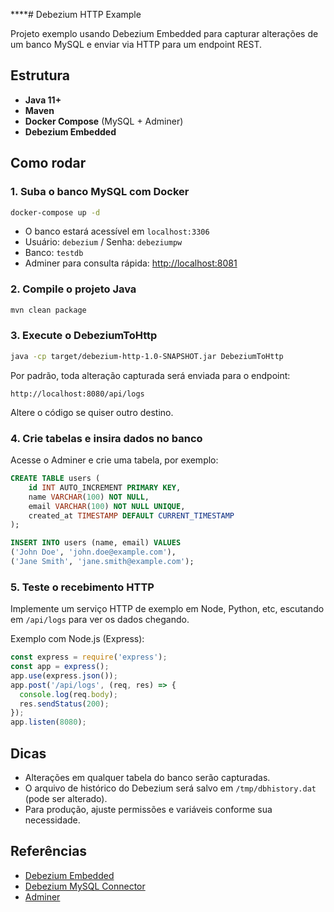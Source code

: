 ****# Debezium HTTP Example

Projeto exemplo usando Debezium Embedded para capturar alterações de um banco MySQL e enviar via HTTP para um endpoint REST.

## Estrutura

- **Java 11+**
- **Maven**
- **Docker Compose** (MySQL + Adminer)
- **Debezium Embedded**

## Como rodar

### 1. Suba o banco MySQL com Docker

```sh
docker-compose up -d
```

- O banco estará acessível em `localhost:3306`
- Usuário: `debezium` / Senha: `debeziumpw`
- Banco: `testdb`
- Adminer para consulta rápida: [http://localhost:8081](http://localhost:8081)

### 2. Compile o projeto Java

```sh
mvn clean package
```

### 3. Execute o DebeziumToHttp

```sh
java -cp target/debezium-http-1.0-SNAPSHOT.jar DebeziumToHttp
```

Por padrão, toda alteração capturada será enviada para o endpoint:
```
http://localhost:8080/api/logs
```
Altere o código se quiser outro destino.

### 4. Crie tabelas e insira dados no banco

Acesse o Adminer e crie uma tabela, por exemplo:

```sql
CREATE TABLE users (
    id INT AUTO_INCREMENT PRIMARY KEY,
    name VARCHAR(100) NOT NULL,
    email VARCHAR(100) NOT NULL UNIQUE,
    created_at TIMESTAMP DEFAULT CURRENT_TIMESTAMP
);

INSERT INTO users (name, email) VALUES
('John Doe', 'john.doe@example.com'),
('Jane Smith', 'jane.smith@example.com');
```

### 5. Teste o recebimento HTTP

Implemente um serviço HTTP de exemplo em Node, Python, etc, escutando em `/api/logs` para ver os dados chegando.

Exemplo com Node.js (Express):

```js
const express = require('express');
const app = express();
app.use(express.json());
app.post('/api/logs', (req, res) => {
  console.log(req.body);
  res.sendStatus(200);
});
app.listen(8080);
```

## Dicas

- Alterações em qualquer tabela do banco serão capturadas.
- O arquivo de histórico do Debezium será salvo em `/tmp/dbhistory.dat` (pode ser alterado).
- Para produção, ajuste permissões e variáveis conforme sua necessidade.

## Referências

- [Debezium Embedded](https://debezium.io/documentation/reference/stable/embedded/)
- [Debezium MySQL Connector](https://debezium.io/documentation/reference/stable/connectors/mysql.html)
- [Adminer](https://www.adminer.org/)